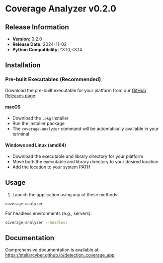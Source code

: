 # Coverage Analyzer v0.2.0

## Release Information
- **Version:** 0.2.0
- **Release Date:** 2024-11-02
- **Python Compatibility:** ^3.10,<3.14

## Installation

### Pre-built Executables (Recommended)

Download the pre-built executable for your platform from our [GitHub Releases page](https://github.com/stellarcyber/detection_coverage_app/releases):

#### macOS
- Download the `.pkg` installer
- Run the installer package
- The `coverage-analyzer` command will be automatically available in your terminal

#### Windows and Linux (amd64)
- Download the executable and library directory for your platform
- Move both the executable and library directory to your desired location
- Add the location to your system PATH


## Usage

1. Launch the application using any of these methods:
```bash
coverage-analyzer
```

For headless environments (e.g., servers):
```bash
coverage-analyzer --headless
```

## Documentation

Comprehensive documentation is available at:
https://stellarcyber.github.io/detection_coverage_app
